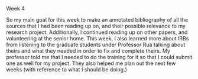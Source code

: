Week 4

So my main goal for this week to make an annotated bibliography of all the sources that I had been reading up on, and their possible relevance to my research project. Additionally, I continued reading up on other papers, and volunteering at the senior home. This week, I also learned more about IRBs from listening to the graduate students under Professor Rua talking about theirs and what they needed in order to fix and complete theirs. My professor told me that I needed to do the training for it so that I could submit one as well for my project. They also helped me plan out the next few weeks (with reference to what I should be doing.)
